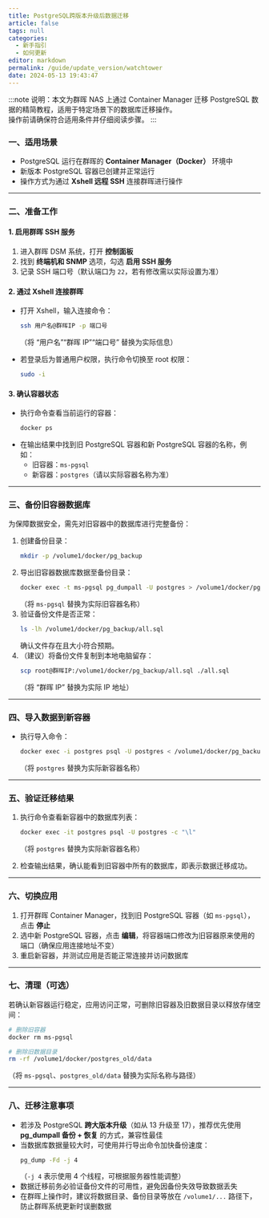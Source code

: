 ```yaml
---
title: PostgreSQL跨版本升级后数据迁移
article: false
tags: null
categories: 
  - 新手指引
  - 如何更新
editor: markdown
permalink: /guide/update_version/watchtower
date: 2024-05-13 19:43:47
---
```


:::note
说明：本文为群晖 NAS 上通过 Container Manager 迁移 PostgreSQL 数据的精简教程，适用于特定场景下的数据库迁移操作。  
操作前请确保符合适用条件并仔细阅读步骤。
:::

### 一、适用场景

- PostgreSQL 运行在群晖的 **Container Manager（Docker）** 环境中  
- 新版本 PostgreSQL 容器已创建并正常运行  
- 操作方式为通过 **Xshell 远程 SSH** 连接群晖进行操作  

---

### 二、准备工作

#### 1. 启用群晖 SSH 服务

1. 进入群晖 DSM 系统，打开 **控制面板**  
2. 找到 **终端机和 SNMP** 选项，勾选 **启用 SSH 服务**  
3. 记录 SSH 端口号（默认端口为 `22`，若有修改需以实际设置为准）  

#### 2. 通过 Xshell 连接群晖

- 打开 Xshell，输入连接命令：  
  ```bash
  ssh 用户名@群晖IP -p 端口号
  ```
  （将 “用户名”“群晖 IP”“端口号” 替换为实际信息）

- 若登录后为普通用户权限，执行命令切换至 root 权限：  
  ```bash
  sudo -i
  ```

#### 3. 确认容器状态

- 执行命令查看当前运行的容器：  
  ```bash
  docker ps
  ```
- 在输出结果中找到旧 PostgreSQL 容器和新 PostgreSQL 容器的名称，例如：  
  - 旧容器：`ms-pgsql`  
  - 新容器：`postgres`（请以实际容器名称为准）  

---

### 三、备份旧容器数据库

为保障数据安全，需先对旧容器中的数据库进行完整备份：

1. 创建备份目录：  
   ```bash
   mkdir -p /volume1/docker/pg_backup
   ```
2. 导出旧容器数据库数据至备份目录：  
   ```bash
   docker exec -t ms-pgsql pg_dumpall -U postgres > /volume1/docker/pg_backup/all.sql
   ```
   （将 `ms-pgsql` 替换为实际旧容器名称）
3. 验证备份文件是否正常：  
   ```bash
   ls -lh /volume1/docker/pg_backup/all.sql
   ```
   确认文件存在且大小符合预期。
4. （建议）将备份文件复制到本地电脑留存：  
   ```bash
   scp root@群晖IP:/volume1/docker/pg_backup/all.sql ./all.sql
   ```
   （将 “群晖 IP” 替换为实际 IP 地址）

---

### 四、导入数据到新容器

- 执行导入命令：  
  ```bash
  docker exec -i postgres psql -U postgres < /volume1/docker/pg_backup/all.sql
  ```
  （将 `postgres` 替换为实际新容器名称）

---

### 五、验证迁移结果

1. 执行命令查看新容器中的数据库列表：  
   ```bash
   docker exec -it postgres psql -U postgres -c "\l"
   ```
   （将 `postgres` 替换为实际新容器名称）

2. 检查输出结果，确认能看到旧容器中所有的数据库，即表示数据迁移成功。

---

### 六、切换应用

1. 打开群晖 Container Manager，找到旧 PostgreSQL 容器（如 `ms-pgsql`），点击 **停止**  
2. 选中新 PostgreSQL 容器，点击 **编辑**，将容器端口修改为旧容器原来使用的端口（确保应用连接地址不变）  
3. 重启新容器，并测试应用是否能正常连接并访问数据库  

---

### 七、清理（可选）

若确认新容器运行稳定，应用访问正常，可删除旧容器及旧数据目录以释放存储空间：

```bash
# 删除旧容器
docker rm ms-pgsql

# 删除旧数据目录
rm -rf /volume1/docker/postgres_old/data
```

（将 `ms-pgsql`、`postgres_old/data` 替换为实际名称与路径）

---

### 八、迁移注意事项

- 若涉及 PostgreSQL **跨大版本升级**（如从 13 升级至 17），推荐优先使用 **pg_dumpall 备份 + 恢复** 的方式，兼容性最佳  
- 当数据库数据量较大时，可使用并行导出命令加快备份速度：  
  ```bash
  pg_dump -Fd -j 4
  ```
  （`-j 4` 表示使用 4 个线程，可根据服务器性能调整）
- 数据迁移前务必验证备份文件的可用性，避免因备份失效导致数据丢失  
- 在群晖上操作时，建议将数据目录、备份目录等放在 `/volume1/...` 路径下，防止群晖系统更新时误删数据  
